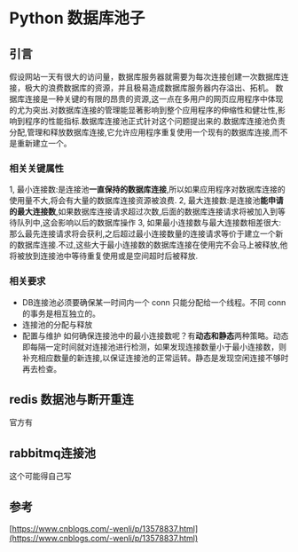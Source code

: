 # Python 数据库池子

## 引言
假设网站一天有很大的访问量，数据库服务器就需要为每次连接创建一次数据库连接，极大的浪费数据库的资源，并且极易造成数据库服务器内存溢出、拓机。
数据库连接是一种关键的有限的昂贵的资源,这一点在多用户的网页应用程序中体现的尤为突出.对数据库连接的管理能显著影响到整个应用程序的伸缩性和健壮性,影响到程序的性能指标.数据库连接池正式针对这个问题提出来的.数据库连接池负责分配,管理和释放数据库连接,它允许应用程序重复使用一个现有的数据库连接,而不是重新建立一个。

### 相关关键属性
1, 最小连接数:是连接池**一直保持的数据库连接**,所以如果应用程序对数据库连接的使用量不大,将会有大量的数据库连接资源被浪费.
2, 最大连接数:是连接池**能申请的最大连接数**,如果数据库连接请求超过次数,后面的数据库连接请求将被加入到等待队列中,这会影响以后的数据库操作
3, 如果最小连接数与最大连接数相差很大:那么最先连接请求将会获利,之后超过最小连接数量的连接请求等价于建立一个新的数据库连接.不过,这些大于最小连接数的数据库连接在使用完不会马上被释放,他将被放到连接池中等待重复使用或是空间超时后被释放.

### 相关要求
- DB连接池必须要确保某一时间内一个 conn 只能分配给一个线程。不同 conn 的事务是相互独立的。 
- 连接池的分配与释放
- 配置与维护
  如何确保连接池中的最小连接数呢？有**动态和静态**两种策略。动态即每隔一定时间就对连接池进行检测，如果发现连接数量小于最小连接数，则补充相应数量的新连接,以保证连接池的正常运转。静态是发现空闲连接不够时再去检查。



## redis 数据池与断开重连
官方有


## rabbitmq连接池
这个可能得自己写


## 参考
[https://www.cnblogs.com/-wenli/p/13578837.html](https://www.cnblogs.com/-wenli/p/13578837.html)